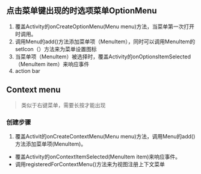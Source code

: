 ## 点击菜单键出现的时选项菜单OptionMenu
1. 覆盖Activity的onCreateOptionMenu(Menu menu)方法，当菜单第一次打开时调用。
2. 调用Menu的add()方法添加菜单项（MenuItem），同时可以调用MenuItem的setIcon（）方法来为菜单设置图标
3. 当菜单项（MenuItem）被选择时，覆盖Activity的onOptionsItemSelected（MenuItem item）来响应事件
4. action bar 

## Context menu
> 类似于右键菜单，需要长按才能出现
### 创建步骤
1. 覆盖Activit的onCreateContextMenu(Menu menu)方法，调用Menu的add()方法添加菜单项(MenuItem)。
* 覆盖Activity的onContextItemSelected(MenuItem item)来响应事件。
* 调用registeredForContextMenu()方法来为视图注册上下文菜单
